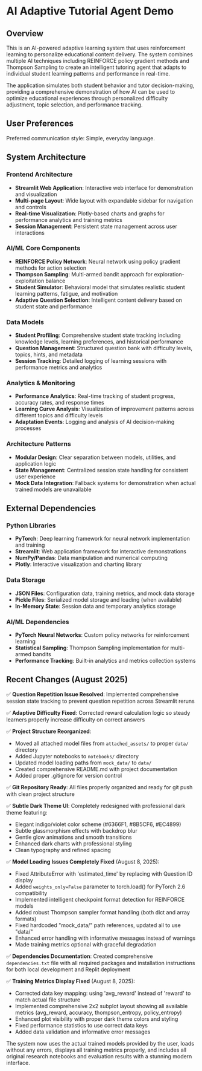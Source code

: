 # AI Adaptive Tutorial Agent Demo

## Overview

This is an AI-powered adaptive learning system that uses reinforcement learning to personalize educational content delivery. The system combines multiple AI techniques including REINFORCE policy gradient methods and Thompson Sampling to create an intelligent tutoring agent that adapts to individual student learning patterns and performance in real-time.

The application simulates both student behavior and tutor decision-making, providing a comprehensive demonstration of how AI can be used to optimize educational experiences through personalized difficulty adjustment, topic selection, and performance tracking.

## User Preferences

Preferred communication style: Simple, everyday language.

## System Architecture

### Frontend Architecture
- **Streamlit Web Application**: Interactive web interface for demonstration and visualization
- **Multi-page Layout**: Wide layout with expandable sidebar for navigation and controls
- **Real-time Visualization**: Plotly-based charts and graphs for performance analytics and training metrics
- **Session Management**: Persistent state management across user interactions

### AI/ML Core Components
- **REINFORCE Policy Network**: Neural network using policy gradient methods for action selection
- **Thompson Sampling**: Multi-armed bandit approach for exploration-exploitation balance
- **Student Simulator**: Behavioral model that simulates realistic student learning patterns, fatigue, and motivation
- **Adaptive Question Selection**: Intelligent content delivery based on student state and performance

### Data Models
- **Student Profiling**: Comprehensive student state tracking including knowledge levels, learning preferences, and historical performance
- **Question Management**: Structured question bank with difficulty levels, topics, hints, and metadata
- **Session Tracking**: Detailed logging of learning sessions with performance metrics and analytics

### Analytics & Monitoring
- **Performance Analytics**: Real-time tracking of student progress, accuracy rates, and response times
- **Learning Curve Analysis**: Visualization of improvement patterns across different topics and difficulty levels
- **Adaptation Events**: Logging and analysis of AI decision-making processes

### Architecture Patterns
- **Modular Design**: Clear separation between models, utilities, and application logic
- **State Management**: Centralized session state handling for consistent user experience
- **Mock Data Integration**: Fallback systems for demonstration when actual trained models are unavailable

## External Dependencies

### Python Libraries
- **PyTorch**: Deep learning framework for neural network implementation and training
- **Streamlit**: Web application framework for interactive demonstrations
- **NumPy/Pandas**: Data manipulation and numerical computing
- **Plotly**: Interactive visualization and charting library

### Data Storage
- **JSON Files**: Configuration data, training metrics, and mock data storage
- **Pickle Files**: Serialized model storage and loading (when available)
- **In-Memory State**: Session data and temporary analytics storage

### AI/ML Dependencies
- **PyTorch Neural Networks**: Custom policy networks for reinforcement learning
- **Statistical Sampling**: Thompson Sampling implementation for multi-armed bandits
- **Performance Tracking**: Built-in analytics and metrics collection systems

## Recent Changes (August 2025)

✅ **Question Repetition Issue Resolved**: Implemented comprehensive session state tracking to prevent question repetition across Streamlit reruns

✅ **Adaptive Difficulty Fixed**: Corrected reward calculation logic so steady learners properly increase difficulty on correct answers

✅ **Project Structure Reorganized**: 
- Moved all attached model files from `attached_assets/` to proper `data/` directory
- Added Jupyter notebooks to `notebooks/` directory  
- Updated model loading paths from `mock_data/` to `data/`
- Created comprehensive README.md with project documentation
- Added proper .gitignore for version control

✅ **Git Repository Ready**: All files properly organized and ready for git push with clean project structure

✅ **Subtle Dark Theme UI**: Completely redesigned with professional dark theme featuring:
- Elegant indigo/violet color scheme (#6366F1, #8B5CF6, #EC4899)
- Subtle glassmorphism effects with backdrop blur
- Gentle glow animations and smooth transitions
- Enhanced dark charts with professional styling
- Clean typography and refined spacing

✅ **Model Loading Issues Completely Fixed** (August 8, 2025):
- Fixed AttributeError with 'estimated_time' by replacing with Question ID display
- Added `weights_only=False` parameter to torch.load() for PyTorch 2.6 compatibility
- Implemented intelligent checkpoint format detection for REINFORCE models
- Added robust Thompson sampler format handling (both dict and array formats)
- Fixed hardcoded "mock_data/" path references, updated all to use "data/"
- Enhanced error handling with informative messages instead of warnings
- Made training metrics optional with graceful degradation

✅ **Dependencies Documentation**: Created comprehensive `dependencies.txt` file with all required packages and installation instructions for both local development and Replit deployment

✅ **Training Metrics Display Fixed** (August 8, 2025):
- Corrected data key mapping: using 'avg_reward' instead of 'reward' to match actual file structure
- Implemented comprehensive 2x2 subplot layout showing all available metrics (avg_reward, accuracy, thompson_entropy, policy_entropy)
- Enhanced plot visibility with proper dark theme colors and styling
- Fixed performance statistics to use correct data keys
- Added data validation and informative error messages

The system now uses the actual trained models provided by the user, loads without any errors, displays all training metrics properly, and includes all original research notebooks and evaluation results with a stunning modern interface.